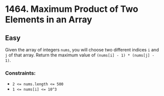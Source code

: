 # 1464. Maximum Product of Two Elements in an Array

## Easy

Given the array of integers `nums`, you will choose two different indices `i` and `j` of that array. Return the maximum
value of `(nums[i] - 1) * (nums[j] - 1)`.

### Constraints:

- `2 <= nums.length <= 500`
- `1 <= nums[i] <= 10^3`
